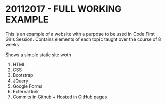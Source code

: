 # 20112017 - FULL WORKING EXAMPLE
This is an example of a website with a purpose to be used in Code First Girls Session. 
Contains elements of each topic taught over the course of 8 weeks

Shows a simple static site woth
1. HTML
2. CSS
3. Bootstrap
4. JQuery
5. Google Forms
6. External link
7. Commits in Github + Hosted in GitHub pages
